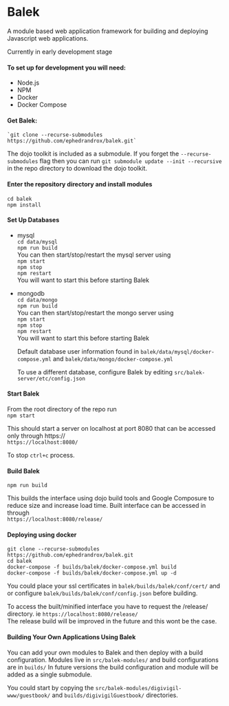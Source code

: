 # **Balek**
A module based web application framework for building and deploying Javascript web applications.
  
Currently in early development stage


#### To set up for development you will need:  

 * Node.js
 * NPM
 * Docker
 * Docker Compose

#### Get Balek:  

    `git clone --recurse-submodules https://github.com/ephedrandrox/balek.git`  

The dojo toolkit is included as a submodule. If you forget the `--recurse-submodules` flag then you can run `git submodule update --init --recursive` in the repo directory to download the dojo toolkit.

#### Enter the repository directory and install modules  
`cd balek`  
`npm install`


#### Set Up Databases
 * mysql  
    `cd data/mysql`  
    `npm run build`  
    You can then start/stop/restart the mysql server using  
    `npm start`  
    `npm stop`  
    `npm restart`  
    You will want to start this before starting Balek
 * mongodb  
     `cd data/mongo`  
     `npm run build`  
      You can then start/stop/restart the mongo server using  
      `npm start`  
      `npm stop`  
      `npm restart`  
    You will want to start this before starting Balek  

    Default database user information found in `balek/data/mysql/docker-compose.yml` and `balek/data/mongo/docker-compose.yml`  
    
    To use a different database, configure Balek by editing `src/balek-server/etc/config.json`
    
#### Start Balek  
From the root directory of the repo run  
`npm start`  

This should start a server on localhost at port 8080 that can be accessed only through https://  
`https://localhost:8080/`  

To stop `ctrl+c` process.

#### Build Balek
`npm run build`  

This builds the interface using dojo build tools and Google Composure to reduce size and increase load time. Built interface can be accessed in through  
`https://localhost:8080/release/`  


#### Deploying using docker
 `git clone --recurse-submodules https://github.com/ephedrandrox/balek.git`  
 `cd balek`  
 `docker-compose -f builds/balek/docker-compose.yml build`  
 `docker-compose -f builds/balek/docker-compose.yml up -d`
 
 You could place your ssl certificates in `balek/builds/balek/conf/cert/` and or configure `balek/builds/balek/conf/config.json` before building.
 
 To access the built/minified interface you have to request the /release/ directory. ie `https://localhost:8080/release/`  
 The release build will be improved in the future and this wont be the case.


#### Building Your Own Applications Using Balek 
You can add your own modules to Balek and then deploy with a build configuration. Modules live in  `src/balek-modules/` and build configurations are in `builds/`  In future versions the build configuration and module will be added as a single submodule.

You could start by copying the `src/balek-modules/digivigil-www/guestbook/` and `builds/digivigilGuestbook/` directories.
